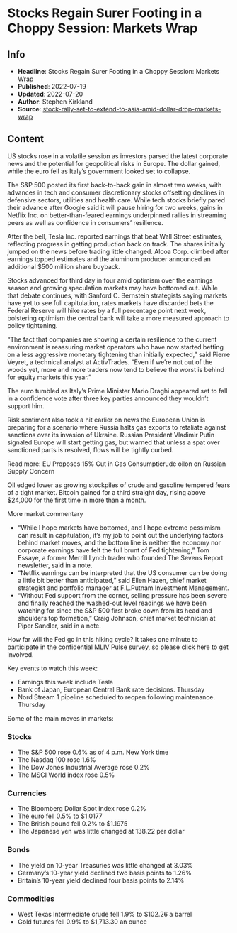 # Stocks Regain Surer Footing in a Choppy Session: Markets Wrap

## Info

*   **Headline**: Stocks Regain Surer Footing in a Choppy Session: Markets Wrap
*   **Published**: 2022-07-19
*   **Updated**: 2022-07-20
*   **Author**: Stephen Kirkland
*   **Source**: [stock-rally-set-to-extend-to-asia-amid-dollar-drop-markets-wrap](https://www.bloomberg.com/news/articles/2022-07-19/stock-rally-set-to-extend-to-asia-amid-dollar-drop-markets-wrap)
## Content




US stocks rose in a volatile session as investors parsed the latest corporate news and the potential for geopolitical risks in Europe. The dollar gained, while the euro fell as Italy’s government looked set to collapse.

The S&P 500 posted its first back-to-back gain in almost two weeks, with advances in tech and consumer discretionary stocks offsetting declines in defensive sectors, utilities and health care. While tech stocks briefly pared their advance after Google said it will pause hiring for two weeks, gains in Netflix Inc. on better-than-feared earnings underpinned rallies in streaming peers as well as confidence in consumers’ resilience.

After the bell, Tesla Inc. reported earnings that beat Wall Street estimates, reflecting progress in getting production back on track. The shares initially jumped on the news before trading little changed. Alcoa Corp. climbed after earnings topped estimates and the aluminum producer announced an additional $500 million share buyback.

Stocks advanced for third day in four amid optimism over the earnings season and growing speculation markets may have bottomed out. While that debate continues, with Sanford C. Bernstein strategists saying markets have yet to see full capitulation, rates markets have discarded bets the Federal Reserve will hike rates by a full percentage point next week, bolstering optimism the central bank will take a more measured approach to policy tightening.

“The fact that companies are showing a certain resilience to the current environment is reassuring market operators who have now started betting on a less aggressive monetary tightening than initially expected,” said Pierre Veyret, a technical analyst at ActivTrades. “Even if we’re not out of the woods yet, more and more traders now tend to believe the worst is behind for equity markets this year.”

The euro tumbled as Italy’s Prime Minister Mario Draghi appeared set to fall in a confidence vote after three key parties announced they wouldn’t support him.

Risk sentiment also took a hit earlier on news the European Union is preparing for a scenario where Russia halts gas exports to retaliate against sanctions over its invasion of Ukraine. Russian President Vladimir Putin signaled Europe will start getting gas, but warned that unless a spat over sanctioned parts is resolved, flows will be tightly curbed.

Read more: EU Proposes 15% Cut in Gas Consumpticrude oilon on Russian Supply Concern

Oil edged lower as growing stockpiles of crude and gasoline tempered fears of a tight market. Bitcoin gained for a third straight day, rising above $24,000 for the first time in more than a month.

More market commentary

*   “While I hope markets have bottomed, and I hope extreme pessimism can result in capitulation, it’s my job to point out the underlying factors behind market moves, and the bottom line is neither the economy nor corporate earnings have felt the full brunt of Fed tightening,” Tom Essaye, a former Merrill Lynch trader who founded The Sevens Report newsletter, said in a note.
*   “Netflix earnings can be interpreted that the US consumer can be doing a little bit better than anticipated,” said Ellen Hazen, chief market strategist and portfolio manager at F.L.Putnam Investment Management.
*   “Without Fed support from the corner, selling pressure has been severe and finally reached the washed-out level readings we have been watching for since the S&P 500 first broke down from its head and shoulders top formation,” Craig Johnson, chief market technician at Piper Sandler, said in a note.

How far will the Fed go in this hiking cycle? It takes one minute to participate in the confidential MLIV Pulse survey, so please click here to get involved.

Key events to watch this week:

*   Earnings this week include Tesla
*   Bank of Japan, European Central Bank rate decisions. Thursday
*   Nord Stream 1 pipeline scheduled to reopen following maintenance. Thursday

Some of the main moves in markets:

### Stocks

*   The S&P 500 rose 0.6% as of 4 p.m. New York time
*   The Nasdaq 100 rose 1.6%
*   The Dow Jones Industrial Average rose 0.2%
*   The MSCI World index rose 0.5%

### Currencies

*   The Bloomberg Dollar Spot Index rose 0.2%
*   The euro fell 0.5% to $1.0177
*   The British pound fell 0.2% to $1.1975
*   The Japanese yen was little changed at 138.22 per dollar

### Bonds

*   The yield on 10-year Treasuries was little changed at 3.03%
*   Germany’s 10-year yield declined two basis points to 1.26%
*   Britain’s 10-year yield declined four basis points to 2.14%

### Commodities

*   West Texas Intermediate crude fell 1.9% to $102.26 a barrel
*   Gold futures fell 0.9% to $1,713.30 an ounce